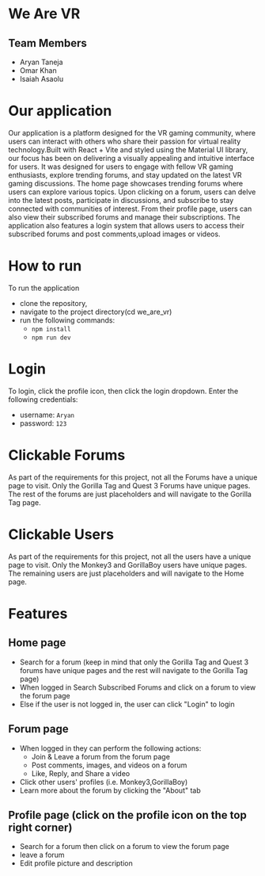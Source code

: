 # We Are VR
## Team Members
- Aryan Taneja
- Omar Khan
- Isaiah Asaolu
# Our application
Our application is a platform designed for the VR gaming community, where users can interact with others who share their passion for virtual reality technology.Built with React + Vite and styled using the Material UI library, our focus has been on delivering a visually appealing and intuitive interface for users. It was designed for users to engage with fellow VR gaming enthusiasts, explore trending forums, and stay updated on the latest VR gaming discussions.
The home page showcases trending forums where users can explore various topics. Upon clicking on a forum, users can delve into the latest posts, participate in discussions, and subscribe to stay connected with communities of interest. 
From their profile page, users can also view their subscribed forums and manage their subscriptions. 
The application also features a login system that allows users to access their subscribed forums and post comments,upload images or  videos. 

# How to run
To run the application
- clone the repository,
- navigate to the project directory(cd we_are_vr)  
- run the following commands: 
    * `npm install` 
    * `npm run dev`

# Login
To login, click the profile icon, then click the login dropdown. Enter the following credentials:
- username: `Aryan`
- password: `123`
# Clickable Forums
As part of the requirements for this project, not all the Forums have a unique page to visit. Only the Gorilla Tag and Quest 3 Forums have unique pages. The rest of the forums are just placeholders and will navigate to the Gorilla Tag page.

# Clickable Users
As part of the requirements for this project, not all the users have a unique page to visit. Only the Monkey3 and GorillaBoy users have unique pages. The remaining users are just placeholders and will navigate to the Home page.
# Features
## Home page
- Search for a forum (keep in mind that only the Gorilla Tag and Quest 3 forums have unique pages and the rest will navigate to the Gorilla Tag page)
- When logged in Search Subscribed Forums and click on a forum to view the forum page
- Else if the user is not logged in, the user can click "Login" to login

## Forum page
- When logged in they can perform the following actions: 
    - Join & Leave a forum from the forum page
    - Post comments, images, and videos on a forum
    - Like, Reply, and Share a video
- Click other users' profiles (i.e. Monkey3,GorillaBoy)
- Learn more about the forum by clicking the "About" tab

## Profile page (click on the profile icon on the top right corner)
- Search for a forum then click on a forum to view the forum page
- leave a forum
- Edit profile picture and description
